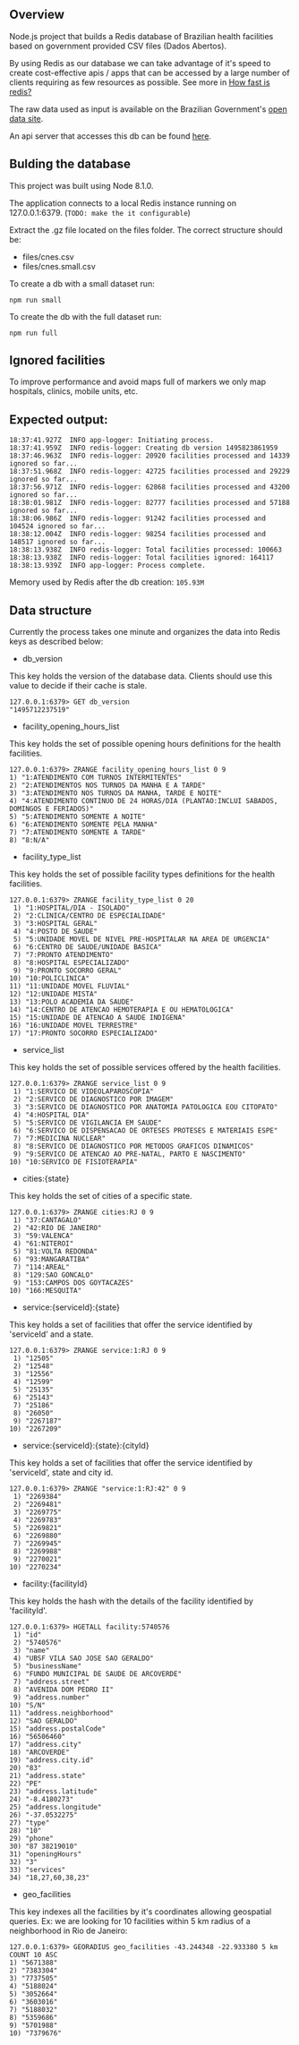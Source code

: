 ## Overview
Node.js project that builds a Redis database of Brazilian health facilities based on government provided CSV files (Dados Abertos).

By using Redis as our database we can take advantage of it's speed to create cost-effective apis / apps that can be accessed by a large number of clients requiring as few resources as possible. See more in [How fast is redis?](https://redis.io/topics/benchmarks)

The raw data used as input is available on the Brazilian Government's [open data site](http://dados.gov.br/dataset/cnes_ativo).

An api server that accesses this db can be found [here](https://github.com/rafaelrpinto/health-api).

## Bulding the database

This project was built using Node 8.1.0.

The application connects to a local Redis instance running on 127.0.0.1:6379. (`TODO: make the it configurable`)

Extract the .gz file located on the files folder. The correct structure should be:

- files/cnes.csv
- files/cnes.small.csv

To create a db with a small dataset run:

`npm run small`

To create the db with the full dataset run:

`npm run full`

## Ignored facilities

To improve performance and avoid maps full of markers we only map hospitals, clinics, mobile units, etc.

## Expected output:

```shell
18:37:41.927Z  INFO app-logger: Initiating process.
18:37:41.959Z  INFO redis-logger: Creating db version 1495823861959
18:37:46.963Z  INFO redis-logger: 20920 facilities processed and 14339 ignored so far...
18:37:51.968Z  INFO redis-logger: 42725 facilities processed and 29229 ignored so far...
18:37:56.971Z  INFO redis-logger: 62868 facilities processed and 43200 ignored so far...
18:38:01.981Z  INFO redis-logger: 82777 facilities processed and 57188 ignored so far...
18:38:06.986Z  INFO redis-logger: 91242 facilities processed and 104524 ignored so far...
18:38:12.004Z  INFO redis-logger: 98254 facilities processed and 148517 ignored so far...
18:38:13.938Z  INFO redis-logger: Total facilities processed: 100663
18:38:13.938Z  INFO redis-logger: Total facilities ignored: 164117
18:38:13.939Z  INFO app-logger: Process complete.
```

Memory used by Redis after the db creation: `105.93M`

## Data structure

Currently the process takes one minute and organizes the data into Redis keys as described below:

- db_version

This key holds the version of the database data. Clients should use this value to decide if their cache is stale.

```shell
127.0.0.1:6379> GET db_version
"1495712237519"
```

- facility_opening_hours_list

This key holds the set of possible opening hours definitions for the health facilities.

```shell
127.0.0.1:6379> ZRANGE facility_opening_hours_list 0 9
1) "1:ATENDIMENTO COM TURNOS INTERMITENTES"
2) "2:ATENDIMENTOS NOS TURNOS DA MANHA E A TARDE"
3) "3:ATENDIMENTO NOS TURNOS DA MANHA, TARDE E NOITE"
4) "4:ATENDIMENTO CONTINUO DE 24 HORAS/DIA (PLANTAO:INCLUI SABADOS, DOMINGOS E FERIADOS)"
5) "5:ATENDIMENTO SOMENTE A NOITE"
6) "6:ATENDIMENTO SOMENTE PELA MANHA"
7) "7:ATENDIMENTO SOMENTE A TARDE"
8) "8:N/A"
```
-  facility_type_list

This key holds the set of possible facility types definitions for the health facilities.

```shell
127.0.0.1:6379> ZRANGE facility_type_list 0 20
 1) "1:HOSPITAL/DIA - ISOLADO"
 2) "2:CLINICA/CENTRO DE ESPECIALIDADE"
 3) "3:HOSPITAL GERAL"
 4) "4:POSTO DE SAUDE"
 5) "5:UNIDADE MOVEL DE NIVEL PRE-HOSPITALAR NA AREA DE URGENCIA"
 6) "6:CENTRO DE SAUDE/UNIDADE BASICA"
 7) "7:PRONTO ATENDIMENTO"
 8) "8:HOSPITAL ESPECIALIZADO"
 9) "9:PRONTO SOCORRO GERAL"
10) "10:POLICLINICA"
11) "11:UNIDADE MOVEL FLUVIAL"
12) "12:UNIDADE MISTA"
13) "13:POLO ACADEMIA DA SAUDE"
14) "14:CENTRO DE ATENCAO HEMOTERAPIA E OU HEMATOLOGICA"
15) "15:UNIDADE DE ATENCAO A SAUDE INDIGENA"
16) "16:UNIDADE MOVEL TERRESTRE"
17) "17:PRONTO SOCORRO ESPECIALIZADO"
```

- service_list

This key holds the set of possible services offered by the health facilities.

```shell
127.0.0.1:6379> ZRANGE service_list 0 9
 1) "1:SERVICO DE VIDEOLAPAROSCOPIA"
 2) "2:SERVICO DE DIAGNOSTICO POR IMAGEM"
 3) "3:SERVICO DE DIAGNOSTICO POR ANATOMIA PATOLOGICA EOU CITOPATO"
 4) "4:HOSPITAL DIA"
 5) "5:SERVICO DE VIGILANCIA EM SAUDE"
 6) "6:SERVICO DE DISPENSACAO DE ORTESES PROTESES E MATERIAIS ESPE"
 7) "7:MEDICINA NUCLEAR"
 8) "8:SERVICO DE DIAGNOSTICO POR METODOS GRAFICOS DINAMICOS"
 9) "9:SERVICO DE ATENCAO AO PRE-NATAL, PARTO E NASCIMENTO"
10) "10:SERVICO DE FISIOTERAPIA"
```

- cities:{state}

This key holds the set of cities of a specific state.

```shell
127.0.0.1:6379> ZRANGE cities:RJ 0 9
 1) "37:CANTAGALO"
 2) "42:RIO DE JANEIRO"
 3) "59:VALENCA"
 4) "61:NITEROI"
 5) "81:VOLTA REDONDA"
 6) "93:MANGARATIBA"
 7) "114:AREAL"
 8) "129:SAO GONCALO"
 9) "153:CAMPOS DOS GOYTACAZES"
10) "166:MESQUITA"
```

- service:{serviceId}:{state}

This key holds a set of facilities that offer the service identified by 'serviceId' and a state.

```shell
127.0.0.1:6379> ZRANGE service:1:RJ 0 9
 1) "12505"
 2) "12548"
 3) "12556"
 4) "12599"
 5) "25135"
 6) "25143"
 7) "25186"
 8) "26050"
 9) "2267187"
10) "2267209"
```

- service:{serviceId}:{state}:{cityId}

This key holds a set of facilities that offer the service identified by 'serviceId', state and city id.

```shell
127.0.0.1:6379> ZRANGE "service:1:RJ:42" 0 9
 1) "2269384"
 2) "2269481"
 3) "2269775"
 4) "2269783"
 5) "2269821"
 6) "2269880"
 7) "2269945"
 8) "2269988"
 9) "2270021"
10) "2270234"
```

- facility:{facilityId}

This key holds the hash with the details of the facility identified by 'facilityId'.


```shell
127.0.0.1:6379> HGETALL facility:5740576
 1) "id"
 2) "5740576"
 3) "name"
 4) "UBSF VILA SAO JOSE SAO GERALDO"
 5) "businessName"
 6) "FUNDO MUNICIPAL DE SAUDE DE ARCOVERDE"
 7) "address.street"
 8) "AVENIDA DOM PEDRO II"
 9) "address.number"
10) "S/N"
11) "address.neighborhood"
12) "SAO GERALDO"
15) "address.postalCode"
16) "56506460"
17) "address.city"
18) "ARCOVERDE"
19) "address.city.id"
20) "83"
21) "address.state"
22) "PE"
23) "address.latitude"
24) "-8.4180273"
25) "address.longitude"
26) "-37.0532275"
27) "type"
28) "10"
29) "phone"
30) "87 38219010"
31) "openingHours"
32) "3"
33) "services"
34) "18,27,60,38,23"
```

- geo_facilities

This key indexes all the facilities by it's coordinates allowing geospatial queries. Ex: we are looking for 10 facilities within 5 km radius of a neighborhood in Rio de Janeiro:

```shell
127.0.0.1:6379> GEORADIUS geo_facilities -43.244348 -22.933380 5 km COUNT 10 ASC
1) "5671388"
2) "7383304"
3) "7737505"
4) "5188024"
5) "3052664"
6) "3603016"
7) "5188032"
8) "5359686"
9) "5701988"
10) "7379676"

```
